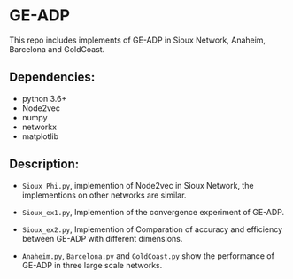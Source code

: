 # GE-ADP
This repo includes implements of GE-ADP in Sioux Network, Anaheim, Barcelona and GoldCoast.

## Dependencies:
- python 3.6+
- Node2vec
- numpy
- networkx
- matplotlib

## Description:
- `Sioux_Phi.py`, implemention of Node2vec in Sioux Network, the implementions on other networks are similar.

- `Sioux_ex1.py`, Implemention of the convergence experiment of GE-ADP. 

- `Sioux_ex2.py`, Implemention of Comparation of accuracy and efficiency between GE-ADP with different dimensions.

- `Anaheim.py`, `Barcelona.py` and `GoldCoast.py` show the performance of GE-ADP in three large scale networks. 

